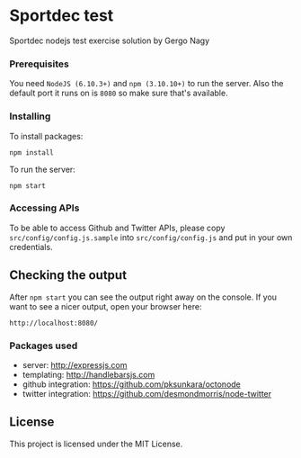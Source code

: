 # Sportdec test

Sportdec nodejs test exercise solution by Gergo Nagy

### Prerequisites

You need `NodeJS (6.10.3+)` and `npm (3.10.10+)` to run the server. Also  the default port it runs on is `8080` so make sure that's available.

### Installing

To install packages:

```
npm install
```

To run the server:

```
npm start
```

### Accessing APIs

To be able to access Github and Twitter APIs, please copy `src/config/config.js.sample` into `src/config/config.js` and put in your own credentials.

## Checking the output

After `npm start` you can see the output right away on the console. 
If you want to see a nicer output, open your browser here:

```
http://localhost:8080/
```

### Packages used

- server: http://expressjs.com
- templating: http://handlebarsjs.com
- github integration: https://github.com/pksunkara/octonode
- twitter integration: https://github.com/desmondmorris/node-twitter

## License

This project is licensed under the MIT License.